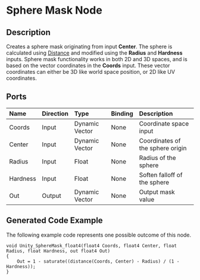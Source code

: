 # Sphere Mask Node

## Description

Creates a sphere mask originating from input **Center**. The sphere is calculated using [Distance](Distance-Node.md) and modified using the **Radius** and **Hardness** inputs. Sphere mask functionality works in both 2D and 3D spaces, and is based on the vector coordinates in the **Coords** input. These vector coordinates can either be 3D like world space position, or 2D like UV coordinates.

## Ports

| Name        | Direction           | Type  | Binding | Description |
|:------------ |:-------------|:-----|:---|:---|
| Coords      | Input | Dynamic Vector | None | Coordinate space input |
| Center      | Input | Dynamic Vector | None | Coordinates of the sphere origin |
| Radius      | Input | Float    | None | Radius of the sphere |
| Hardness      | Input | Float    | None | Soften falloff of the sphere |
| Out | Output      |    Dynamic Vector | None | Output mask value |

## Generated Code Example

The following example code represents one possible outcome of this node.

```
void Unity_SphereMask_float4(float4 Coords, float4 Center, float Radius, float Hardness, out float4 Out)
{
    Out = 1 - saturate((distance(Coords, Center) - Radius) / (1 - Hardness));
}
```

